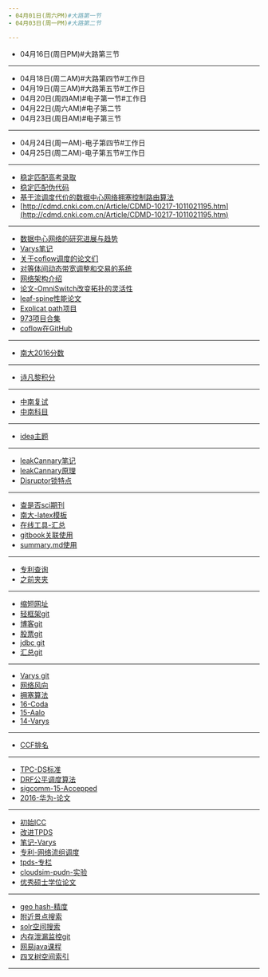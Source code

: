```yaml
---
- 04月01日(周六PM)#大路第一节
- 04月03日(周一PM)#大路第二节

---
```

- 04月16日(周日PM)#大路第三节

---
- 04月18日(周二AM)#大路第四节#工作日
- 04月19日(周三AM)#大路第五节#工作日
- 04月20日(周四AM)#电子第一节#工作日
- 04月22日(周六AM)#电子第二节
- 04月23日(周日AM)#电子第三节

---
- 04月24日(周一AM)-电子第四节#工作日
- 04月25日(周二AM)-电子第五节#工作日



---
- [稳定匹配高考录取](http://www.cssn.cn/jyx/jyx_jyqy/201604/t20160429_2989269.shtml)
- [稳定匹配伪代码](http://www.cnblogs.com/jostree/p/4051286.html)
- [基于流调度代价的数据中心网络拥塞控制路由算法](http://www.dylw.net/jisuanjiwangluo/181622.html)
- [http://cdmd.cnki.com.cn/Article/CDMD-10217-1011021195.htm](http://cdmd.cnki.com.cn/Article/CDMD-10217-1011021195.htm)

---

- [数据中心网络的研究进展与趋势](http://cjc.ict.ac.cn/bfpub/DCN-9.pdf)
- [Varys笔记](http://binwu.net/%E8%AE%BA%E6%96%87%E6%80%BB%E7%BB%93/2015/04/22/Efficient-Coflow-Scheduling-with-Varys/)
- [关于coflow调度的论文们](https://github.com/weiwang1206/BlogSource/blob/master/source/_posts/flow-schedule-1.md)
- [对等体间动态带宽调整和交易的系统](http://www.google.st/patents/CN101513004B?cl=zh)
- [网络架构介绍](https://muyuatcisco.wordpress.com/2016/02/20/%E5%A4%A7%E8%A7%84%E6%A8%A1%E5%8F%AF%E6%89%A9%E5%B1%95%E6%95%B0%E6%8D%AE%E4%B8%AD%E5%BF%83%E7%BD%91%E7%BB%9C%E6%9E%B6%E6%9E%84-02192016/)
- [论文-OmniSwitch改变拓扑的灵活性](https://www.usenix.org/system/files/conference/hotcloud15/hotcloud15-xia.pdf)
- [leaf-spine性能论文](http://ieeexplore.ieee.org/stamp/stamp.jsp?arnumber=6627738&tag=1)
- [Explicat path项目](http://sing.cse.ust.hk/projects/XPath)
- [973项目合集](http://bigdata.act.buaa.edu.cn/css/973%E5%A4%A7%E6%95%B0%E6%8D%AE%E9%A1%B9%E7%9B%AE%E7%AE%80%E6%8A%A5%E7%AC%AC%E5%85%AB%E6%9C%9F-201701.pdf)
- [coflow在GitHub](https://github.com/byronyi/coflow)

---
- [南大2016分数](http://passnju.com/Item-9053.aspx)


---
- [诗凡黎积分](http://weirenwu.ews.m.jaeapp.com/pc/task/list?seller_nick=%E8%AF%97%E5%87%A1%E9%BB%8E%E5%AE%98%E6%96%B9%E6%97%97%E8%88%B0%E5%BA%97)

---

- [中南复试](http://gra.its.csu.edu.cn/yjsy/pygl/wjtzxq50446_1_2.html) 
- [中南科目](http://law.csu.edu.cn/Content.aspx?moduleid=310EEA43-1D38-4762-91C9-65276C921E72&id=790c41d9-9ea9-43ec-83f1-281416b5dd88)



---
- [idea主题](http://color-themes.com/?view=index)

---

- [leakCannary笔记](http://www.jcodecraeer.com/a/anzhuokaifa/androidkaifa/2015/0510/2860.html)        
- [leakCannary原理](http://www.jianshu.com/p/5ee6b471970e)                                             
- [Disruptor锁特点](http://ifeve.com/locks-are-bad)

---
- [查是否sci期刊](http://impactfactor.cn/result.html?t=2&k=2168-226)                                                                                  
- [南大-latex模板](https://code.google.com/archive/p/njuthesis/)                                      
- [在线工具-汇总](http://tool.oschina.net/)                                                          
- [gitbook关联使用](https://helbing.github.io/2016/11/29/%E7%94%A8gitbook%E5%86%99%E6%96%87%E6%A1%A3/)
- [summary.md使用](https://yq.aliyun.com/articles/47138)                                              

---
- [专利查询](http://so.baiten.cn)
- [之前夹夹](http://raindrop.io/)

---

- [缩短网址](http://suo.im/)
- [轻框架git](https://github.com/biezhi)
- [博客git](https://github.com/88250)
- [股票git](https://github.com/wosyingjun)
- [jdbc git](https://github.com/bingoohuang )
- [汇总git](https://github.com/Vedenin/useful-java-links)

---
- [Varys git](https://github.com/coflow/coflowsim)
- [网络风向](http://www.msra.cn/zh-cn/research/academic-conferences/sigcomm-2016.aspx)
- [拥塞算法](http://www.dylw.net/jisuanjiwangluo/181622.html)
- [16-Coda](http://www.mosharaf.com/wp-content/uploads/coda-sigcomm16.pdf)
- [15-Aalo](http://www.mosharaf.com/wp-content/uploads/aalo-sigcomm15.pdf)
- [14-Varys](http://web.eecs.umich.edu/~mosharaf/Readings/Varys.pdf)

---

- [CCF排名](http://www.ccf.org.cn/sites/paiming/2015ccfmulu.pdf)

---
- [TPC-DS标准](http://www.ccwresearch.com.cn/media_detail.htm?id=787150)
- [DRF公平调度算法](http://blog.csdn.net/pelick/article/details/19326865)
- [sigcomm-15-Accepped](http://conferences.sigcomm.org/sigcomm/2015/papers.php)
- [2016-华为-论文](http://view.inews.qq.com/a/20161028A078UA00?refer=share_recomnews)

---
- [初始ICC](http://shouxi.name/publication/icc15-dcas.pdf)
- [改进TPDS](http://ieeexplore.ieee.org/stamp/stamp.jsp?arnumber=7399419&tag=1 )
- [笔记-Varys](http://binwu.net/categories.html)
- [专利-网络流组调度](https://www.google.com/patents/CN105227488A?cl=zh)
- [tpds-专栏](http://ieeexplore.ieee.org/xpl/mostRecentIssue.jsp?punumber=71)
- [cloudsim-pudn-实验](http://www.pudn.com/downloads689/sourcecode/java/detail2778524.html)
- [优秀硕士学位论文](http://gb.oversea.cnki.net/kns55/brief/result.aspx?dbPrefix=CMFD)

---
- [geo hash-精度](https://segmentfault.com/a/1190000002513514)
- [附近景点搜索](http://www.kancloud.cn/wizardforcel/the-art-of-programming-by-july/97282)
- [solr空间搜索](http://tech.meituan.com/solr-spatial-search.html)
- [内存泄漏监控git](https://github.com/square/leakcanary)
- [网易java课程](http://mooc.study.163.com/smartSpec/detail/1001201003.htm)
- [四叉树空间索引](http://blog.csdn.net/normallife/article/details/24426265)

---